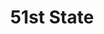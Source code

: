 ---
title: '51st State' # Name of beer
draft: false
summary: 'A refreshing blonde ale inspired by Labatt 50.' # Description displayed below title
favicon: 'images/favicon.ico'
label: '' # Location of label, if one is available
OG: 1.047 # Specific gravity for calculating %ABV
FG: 1.010 # Specific gravity for calculating %ABV
SRM: 'srm5' # As srm## use whole values
IBUS: '18'
kegged: true # True will display beer in the taplist
weight: 1 # Use this for the tap number
---